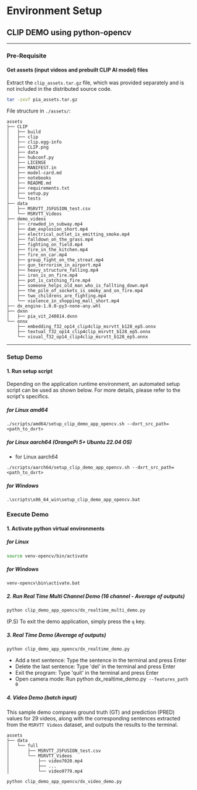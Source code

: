 # Environment Setup

## CLIP DEMO using python-opencv

---
### Pre-Requisite
#### Get assets (input videos and prebuilt CLIP AI model) files
Extract the `clip_assets.tar.gz` file, which was provided separately and is not included in the distributed source code.

```bash
tar -zxvf pia_assets.tar.gz 
```
File structure in `./assets/`:
```
assets
├── CLIP
│   ├── build
│   ├── clip
│   ├── clip.egg-info
│   ├── CLIP.png
│   ├── data
│   ├── hubconf.py
│   ├── LICENSE
│   ├── MANIFEST.in
│   ├── model-card.md
│   ├── notebooks
│   ├── README.md
│   ├── requirements.txt
│   ├── setup.py
│   └── tests
├── data
│   ├── MSRVTT_JSFUSION_test.csv
│   └── MSRVTT_Videos
├── demo_videos
│   ├── crowded_in_subway.mp4
│   ├── dam_explosion_short.mp4
│   ├── electrical_outlet_is_emitting_smoke.mp4
│   ├── falldown_on_the_grass.mp4
│   ├── fighting_on_field.mp4
│   ├── fire_in_the_kitchen.mp4
│   ├── fire_on_car.mp4
│   ├── group_fight_on_the_streat.mp4
│   ├── gun_terrorism_in_airport.mp4
│   ├── heavy_structure_falling.mp4
│   ├── iron_is_on_fire.mp4
│   ├── pot_is_catching_fire.mp4
│   ├── someone_helps_old_man_who_is_fallting_down.mp4
│   ├── the_pile_of_sockets_is_smoky_and_on_fire.mp4
│   ├── two_childrens_are_fighting.mp4
│   └── violence_in_shopping_mall_short.mp4
├── dx_engine-1.0.0-py3-none-any.whl
├── dxnn
│   ├── pia_vit_240814.dxnn
└── onnx
    ├── embedding_f32_op14_clip4clip_msrvtt_b128_ep5.onnx
    ├── textual_f32_op14_clip4clip_msrvtt_b128_ep5.onnx
    └── visual_f32_op14_clip4clip_msrvtt_b128_ep5.onnx
```

---
### Setup Demo
#### 1. Run setup script 
Depending on the application runtime environment, an automated setup script can be used as shown below. For more details, please refer to the script's specifics.
##### for Linux amd64
```
./scripts/amd64/setup_clip_demo_app_opencv.sh --dxrt_src_path=<path_to_dxrt>
```

##### for Linux aarch64 (OrangePi 5+ Ubuntu 22.04 OS)
- for Linux aarch64 
```
./scripts/aarch64/setup_clip_demo_app_opencv.sh --dxrt_src_path=<path_to_dxrt>
```

##### for Windows
```
.\scripts\x86_64_win\setup_clip_demo_app_opencv.bat
```

### Execute Demo
#### 1. Activate python virtual environments
##### for Linux
```bash
source venv-opencv/bin/activate
```
##### for Windows
```
venv-opencv\bin\activate.bat
```

##### 2. Run Real Time Multi Channel Demo (16 channel - Average of outputs)
```bash
python clip_demo_app_opencv/dx_realtime_multi_demo.py
```
(P.S) To exit the demo application, simply press the `q` key. 

##### 3. Real Time Demo (Average of outputs)
```bash
python clip_demo_app_opencv/dx_realtime_demo.py
```
- Add a text sentence: Type the sentence in the terminal and press Enter
- Delete the last sentence: Type 'del' in the terminal and press Enter
- Exit the program: Type 'quit' in the terminal and press Enter
- Open camera mode: Run python dx_realtime_demo.py` --features_path 0`

##### 4. Video Demo (batch input)
This sample demo compares ground truth (GT) and prediction (PRED) values for 29 videos, along with the corresponding sentences extracted from the `MSRVTT Videos` dataset, and outputs the results to the terminal.
```
assets
├── data
│   └── full
│       ├── MSRVTT_JSFUSION_test.csv
│       └── MSRVTT_Videos
│           ├── video7020.mp4
│           ├── ...
│           └── video9779.mp4

```

```bash
python clip_demo_app_opencv/dx_video_demo.py
```
